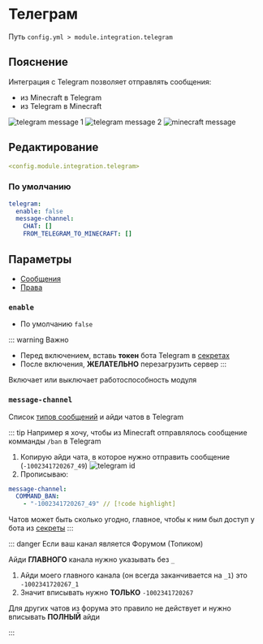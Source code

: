 # Телеграм
Путь `config.yml > module.integration.telegram`

## Пояснение
Интеграция с Telegram позволяет отправлять сообщения:
- из Minecraft в Telegram
- из Telegram в Minecraft

![telegram message 1](/telegrammessage1.png)
![telegram message 2](/telegrammessage2.png)
![minecraft message](/telegramminecraftmessage.png)


## Редактирование
```yaml
<config.module.integration.telegram>
```

### По умолчанию
```yaml
telegram:
  enable: false
  message-channel:
    CHAT: []
    FROM_TELEGRAM_TO_MINECRAFT: []
```

## Параметры

- [Сообщения](/en/messages/ru_ru/module/integration/telegram/)
- [Права](/en/permissions/module/integration/telegram/)

### `enable`
- По умолчанию `false`

::: warning Важно
- Перед включением, вставь **токен** бота Telegram в [секретах](/en/secrets/telegram/)
- После включения, **ЖЕЛАТЕЛЬНО** перезагрузить сервер
:::

Включает или выключает работоспособность модуля

### `message-channel`

Список [типов сообщений](#типы-сообщений) и айди чатов в Telegram

::: tip Например я хочу, чтобы из Minecraft отправлялось сообщение комманды `/ban` в Telegram
1. Копирую айди чата, в которое нужно отправить сообщение (`-1002341720267_49`)
![telegram id](/telegramid.png)
2. Прописываю:
```yaml
message-channel:
  COMMAND_BAN:
    - "-1002341720267_49" // [!code highlight]
```

Чатов может быть сколько угодно, главное, чтобы к ним был доступ у бота из [секреты](/en/secrets/telegram/)
:::

::: danger Если ваш канал является Форумом (Топиком)

Айди **ГЛАВНОГО** канала нужно указывать без `_`

1. Айди моего главного канала (он всегда заканчивается на `_1`) это `-1002341720267_1` 
2. Значит вписывать нужно **ТОЛЬКО** `-1002341720267`

Для других чатов из форума это правило не действует и нужно вписывать **ПОЛНЫЙ** айди

:::

<!--@include: @/en/parts/messagetag.md-->

